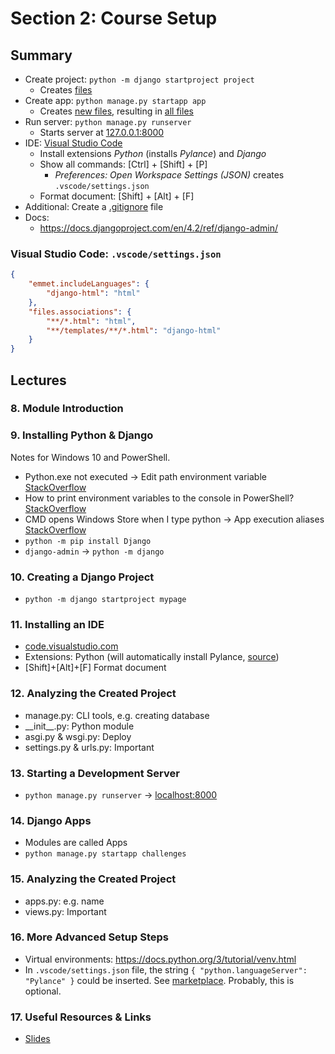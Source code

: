 # Section 2: Course Setup

## Summary

- Create project: `python -m django startproject project`
	- Creates [files](https://github.com/adibaba/Python-Django-The-Practical-Guide/tree/ef77ebb6c74a59607012b426345381a8e51e2836)
- Create app: `python manage.py startapp app`
	- Creates [new files](https://github.com/adibaba/Python-Django-The-Practical-Guide/commit/4916ace266c6d419d675087b303e075d42d81195), resulting in [all files](https://github.com/adibaba/Python-Django-The-Practical-Guide/tree/4916ace266c6d419d675087b303e075d42d81195)
- Run server: `python manage.py runserver`
	- Starts server at [127.0.0.1:8000](http://127.0.0.1:8000/)
- IDE: [Visual Studio Code](https://code.visualstudio.com)
	- Install extensions *Python* (installs *Pylance*) and *Django*
	- Show all commands: [Ctrl] + [Shift] + [P]
		- *Preferences: Open Workspace Settings (JSON)* creates `.vscode/settings.json`
	- Format document: [Shift] + [Alt] + [F]
- Additional: Create a [.gitignore](https://github.com/adibaba/Python-Django-The-Practical-Guide/blob/section-2-code/.gitignore) file
- Docs:
	- https://docs.djangoproject.com/en/4.2/ref/django-admin/

### Visual Studio Code: `.vscode/settings.json`

```json
{
    "emmet.includeLanguages": {
        "django-html": "html"
    },
    "files.associations": {
        "**/*.html": "html",
        "**/templates/**/*.html": "django-html"
    }
}
```

## Lectures

### 8. Module Introduction

### 9. Installing Python & Django

Notes for Windows 10 and PowerShell.

- Python.exe not executed → Edit path environment variable [StackOverflow](https://stackoverflow.com/a/33180819)
- How to print environment variables to the console in PowerShell? [StackOverflow](https://stackoverflow.com/a/50861113)
- CMD opens Windows Store when I type python → App execution aliases [StackOverflow](https://stackoverflow.com/a/58773979)
- `python -m pip install Django`
- `django-admin` → `python -m django`

### 10. Creating a Django Project

- `python -m django startproject mypage`

### 11. Installing an IDE

- [code.visualstudio.com](https://code.visualstudio.com/)
- Extensions: Python (will automatically install Pylance, [source](https://marketplace.visualstudio.com/items?itemName=ms-python.python))
- [Shift]+[Alt]+[F] Format document

### 12. Analyzing the Created Project

- manage.py: CLI tools, e.g. creating database
- \_\_init__.py: Python module
- asgi.py & wsgi.py: Deploy
- settings.py & urls.py: Important

### 13. Starting a Development Server

- `python manage.py runserver` → [localhost:8000](http://localhost:8000/)

### 14. Django Apps

- Modules are called Apps
- `python manage.py startapp challenges`

### 15. Analyzing the Created Project

- apps.py: e.g. name
- views.py: Important

### 16. More Advanced Setup Steps

- Virtual environments: https://docs.python.org/3/tutorial/venv.html
- In `.vscode/settings.json` file, the string `{ "python.languageServer": "Pylance" }` could be inserted.
  See [marketplace](https://marketplace.visualstudio.com/items?itemName=ms-python.vscode-pylance).
  Probably, this is optional.

### 17. Useful Resources & Links

- [Slides](https://github.com/adibaba/django-practical-guide-course-code/blob/setup-zz-extra-files/slides/slides.pdf)